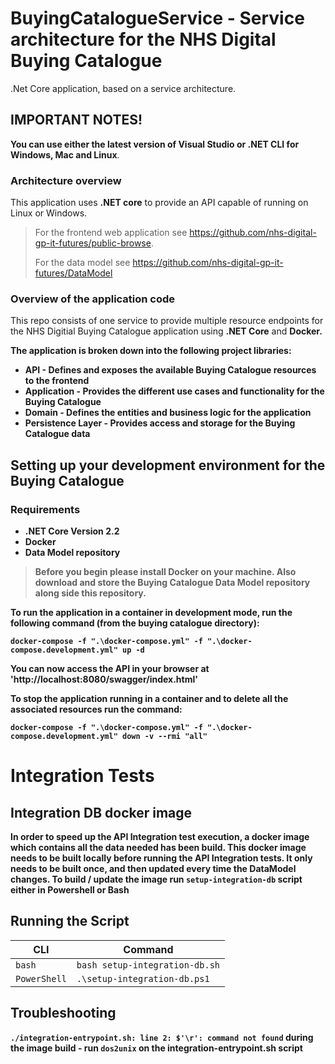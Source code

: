 # BuyingCatalogueService - Service architecture for the NHS Digital Buying Catalogue
.Net Core application, based on a service architecture.

## IMPORTANT NOTES!
**You can use either the latest version of Visual Studio or .NET CLI for Windows, Mac and Linux**.

### Architecture overview
This application uses <b>.NET core</b> to provide an API capable of running on Linux or Windows.

> For the frontend web application see <a>https://github.com/nhs-digital-gp-it-futures/public-browse</a>.
> 
> For the data model see <a>https://github.com/nhs-digital-gp-it-futures/DataModel</a>

### Overview of the application code
This repo consists of one service to provide multiple resource endpoints for the NHS Digitial Buying Catalogue application using <b>.NET Core</b> and <b>Docker</a>.

The application is broken down into the following project libraries:

- API - Defines and exposes the available Buying Catalogue resources to the frontend
- Application - Provides the different use cases and functionality for the Buying Catalogue
- Domain - Defines the entities and business logic for the application
- Persistence Layer - Provides access and storage for the Buying Catalogue data

## Setting up your development environment for the Buying Catalogue

### Requirements
- .NET Core Version 2.2
- Docker
- Data Model repository

> Before you begin please install <b>Docker</b> on your machine.
> Also download and store the Buying Catalogue Data Model repository along side this repository.

<p>

To run the application in a container in development mode, run the following command (from the buying catalogue directory):

```
docker-compose -f ".\docker-compose.yml" -f ".\docker-compose.development.yml" up -d
```

You can now access the API in your browser at 'http://localhost:8080/swagger/index.html'

To stop the application running in a container and to delete all the  associated resources run the command:

```
docker-compose -f ".\docker-compose.yml" -f ".\docker-compose.development.yml" down -v --rmi "all"
```

</p>

# Integration Tests

## Integration DB docker image
In order to speed up the API Integration test execution, a docker image which contains all the data needed has been build. 
This docker image needs to be built locally before running the API Integration tests. It only needs to be built once, and then updated every time the DataModel changes.
To build / update the image run `setup-integration-db` script either in Powershell or Bash

## Running the Script
| CLI | Command |
|---------------|--------------------|
|`bash` | `bash setup-integration-db.sh` |
| `PowerShell` | `.\setup-integration-db.ps1` |

## Troubleshooting
`./integration-entrypoint.sh: line 2: $'\r': command not found` during the image build - run `dos2unix` on the integration-entrypoint.sh script


